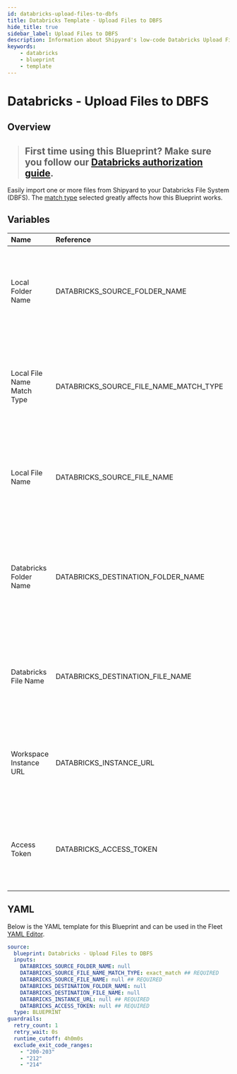 ```yaml
---
id: databricks-upload-files-to-dbfs
title: Databricks Template - Upload Files to DBFS
hide_title: true
sidebar_label: Upload Files to DBFS
description: Information about Shipyard's low-code Databricks Upload Files to DBFS blueprint. Easily import one or more files from Shipyard to your Databricks File System (DBFS).
keywords:
    - databricks
    - blueprint
    - template
---
```


# Databricks - Upload Files to DBFS

## Overview

> ## **First time using this Blueprint? Make sure you follow our [Databricks authorization guide](https://www.shipyardapp.com/docs/blueprint-library/databricks/databricks-authorization/)**.

Easily import one or more files from Shipyard to your Databricks File System (DBFS). The [match type](https://www.shipyardapp.com/docs/reference/blueprint-library/match-type/) selected greatly affects how this Blueprint works.



## Variables

| Name | Reference | Type | Required | Default | Options | Description |
|:---|:---|:---|:---|:---|:---|:---|
| Local Folder Name | DATABRICKS_SOURCE_FOLDER_NAME | Alphanumeric | :heavy_minus_sign: | - | - | Name of the local folder on Shipyard to upload the target file from. If left blank, will look in the home directory. |
| Local File Name Match Type | DATABRICKS_SOURCE_FILE_NAME_MATCH_TYPE | Select | :white_check_mark: | `exact_match` | Exact Match: `exact_match`<br></br><br></br>Regex Match: `regex_match` | Determines if the text in "Local File Name" will look for one file with exact match, or multiple files using regex. |
| Local File Name | DATABRICKS_SOURCE_FILE_NAME | Alphanumeric | :white_check_mark: | - | - | Name of the target file on Shipyard. Can be regex if "Match Type" is set accordingly. |
| Databricks Folder Name | DATABRICKS_DESTINATION_FOLDER_NAME | Alphanumeric | :heavy_minus_sign: | - | - | Name of the folder where you want to upload the local file(s) in the Databricks File System (DBFS). If left blank, uploads to /FileStore/. |
| Databricks File Name | DATABRICKS_DESTINATION_FILE_NAME | Alphanumeric | :heavy_minus_sign: | - | - | What to name the file(s) being uploaded. If left blank, defaults to the original file name(s). |
| Workspace Instance URL | DATABRICKS_INSTANCE_URL | Alphanumeric | :white_check_mark: | - | - | The subdomain, domain, and top-level domain (TLD) of your Databricks Workspace URL. |
| Access Token | DATABRICKS_ACCESS_TOKEN | Password | :white_check_mark: | - | - | The personal access token associated with the provided Workspace Instance. |


## YAML

Below is the YAML template for this Blueprint and can be used in the Fleet [YAML Editor](../../reference/fleets.md#yaml-editor).

```yaml
source:
  blueprint: Databricks - Upload Files to DBFS
  inputs:
    DATABRICKS_SOURCE_FOLDER_NAME: null 
    DATABRICKS_SOURCE_FILE_NAME_MATCH_TYPE: exact_match ## REQUIRED
    DATABRICKS_SOURCE_FILE_NAME: null ## REQUIRED
    DATABRICKS_DESTINATION_FOLDER_NAME: null 
    DATABRICKS_DESTINATION_FILE_NAME: null 
    DATABRICKS_INSTANCE_URL: null ## REQUIRED
    DATABRICKS_ACCESS_TOKEN: null ## REQUIRED
  type: BLUEPRINT
guardrails:
  retry_count: 1
  retry_wait: 0s
  runtime_cutoff: 4h0m0s
  exclude_exit_code_ranges:
    - "200-203"
    - "212"
    - "214"
```
